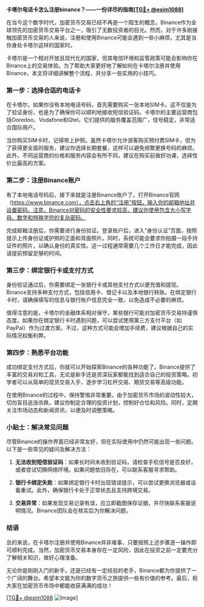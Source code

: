 **卡塔尔电话卡怎么注册binance？——一份详尽的指南[[TG💪+ @esim1088](https://t.me/s/esim1088)]**

在当今这个数字时代，加密货币交易已经不再是一个陌生的概念。Binance作为全球领先的加密货币交易平台之一，吸引了无数投资者的目光。然而，对于许多刚接触加密货币交易的人来说，注册和使用Binance可能会遇到一些小麻烦，尤其是当你身处卡塔尔这样的国家时。

卡塔尔是一个相对开放且现代化的国家，但其电信环境和监管政策可能会影响你在Binance上的交易体验。为了帮助大家更好地了解如何在卡塔尔注册并使用Binance，本文将详细讲解整个流程，并分享一些实用的小技巧。

### 第一步：选择合适的电话卡

在卡塔尔，如果你没有本地电话号码，首先需要购买一张本地SIM卡。这不仅是为了验证身份，也是为了确保你可以顺利地接收短信验证码。卡塔尔的主要运营商包括Ooredoo、Vodafone和Qtel，它们提供的服务覆盖范围广，信号稳定，非常适合国际用户。

当你购买SIM卡时，记得带上护照。虽然卡塔尔允许游客购买预付费SIM卡，但为了获得更全面的服务，建议你选择长期套餐，这样可以避免频繁更换号码的麻烦。此外，不同运营商的价格和服务内容会有所不同，建议在购买前做好功课，选择性价比最高的方案。

### 第二步：注册Binance账户

有了本地电话号码后，接下来就是注册Binance账户了。打开Binance官网（https://www.binance.com），点击右上角的“注册”按钮，输入你的邮箱地址并设置密码。注意，Binance对密码的安全性要求较高，建议你使用包含大小写字母、数字和特殊字符的复杂密码。

完成邮箱注册后，你需要进行身份验证。登录账户后，进入“身份认证”页面，按照提示上传身份证或护照的正面和背面照片。同时，系统可能会要求你拍摄一段手持证件的照片，以确认身份的真实性。这一过程通常需要几个工作日才能完成，因此请提前预留足够的时间。

### 第三步：绑定银行卡或支付方式

身份验证通过后，你需要绑定一张银行卡或其他支付方式以便充值和提现。Binance支持多种支付方式，包括信用卡、借记卡以及本地银行转账。在绑定银行卡时，请确保填写的信息与银行账户信息完全一致，以免造成不必要的麻烦。

值得注意的是，卡塔尔的金融体系相对保守，某些银行可能对加密货币交易持谨慎态度。如果你在绑定银行卡时遇到问题，可以尝试使用第三方支付平台（如PayPal）作为过渡方案。不过，这种方式可能会增加手续费，建议根据自己的实际情况权衡利弊。

### 第四步：熟悉平台功能

成功绑定支付方式后，你就可以开始探索Binance的各种功能了。Binance提供了丰富的交易对和工具，无论是新手还是资深玩家都能找到适合自己的投资策略。初学者可以从简单的现货交易入手，逐步学习杠杆交易、期货交易等高级功能。

在使用Binance的过程中，保持警惕非常重要。由于加密货币市场的波动性较大，切勿盲目追涨杀跌。建议你制定合理的投资计划，控制好仓位和风险。同时，定期关注市场动态和新闻资讯，以便及时调整策略。

### 小贴士：解决常见问题

尽管Binance的操作界面已经非常友好，但在实际使用中仍然可能出现一些问题。以下是一些常见的疑问及解决方法：

1. **无法收到短信验证码**：如果长时间未收到验证码，请检查手机信号是否良好，或者尝试切换网络环境。如果问题依旧存在，可以联系客服寻求帮助。
   
2. **银行卡绑定失败**：如果绑定银行卡时出现错误提示，可以尝试更换浏览器或设备重试。此外，确保银行卡处于正常状态且支持跨境交易。

3. **交易异常**：如果发现交易记录有误，应立即截图保存证据，并尽快联系客服说明情况。Binance团队会在核实后为你解决问题。

### 结语

总的来说，在卡塔尔注册并使用Binance并非难事，只要按照上述步骤逐一操作即可顺利完成。当然，加密货币交易本身存在一定风险，因此在投资之前一定要充分了解相关知识，做好心理准备。

无论你是刚刚入门的新手，还是已经有一定经验的老手，Binance都为你提供了一个广阔的舞台。希望本文能为你的数字货币之旅提供一些有价值的参考。最后，祝大家在加密货币市场中都能收获满满的成功！

[[TG💪+ @esim1088](https://t.me/s/esim1088) ![Image](https://i.postimg.cc/4NQfJmqS/Snipaste-2025-05-13-00-14-12.png)]